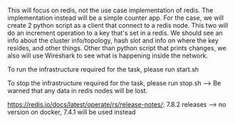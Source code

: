 This will focus on redis, not the use case implementation of redis. The implementation instead will be a simple counter app. For the case, we will create 2 python script as a client that connect to a redis node. This two will do an increment operation to a key that's set in a redis. We should see an info about the cluster info/topology, hash slot and info on where the key resides, and other things. Other than python script that prints changes, we also will use Wireshark to see what is happening inside the network.

To run the infrastructure required for the task, please run start.sh

To stop the infrastructure required for the task, please run stop.sh --> Be warned that any data in redis nodes will be lost.


https://redis.io/docs/latest/operate/rs/release-notes/: 7.8.2 releases --> no version on docker, 7.4.1 will be used instead
